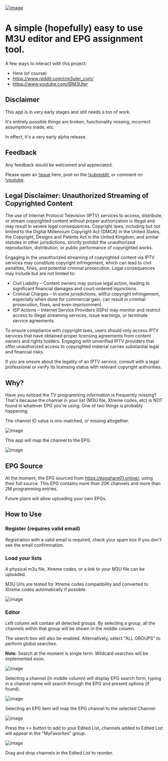 [![image](https://github.com/user-attachments/assets/bde94e84-1db4-49d9-91e6-6939857a96e4)](https://app.m3uter.com/)

# A simple (hopefully) easy to use M3U editor and EPG assignment tool.

A few ways to interact with this project:
- Here (of course)
- https://www.reddit.com/r/m3uter_com/
- https://www.youtube.com/@M3Uter

## Disclaimer

This app is in very early stages and still needs a ton of work.

It's entirely possible things are broken, functionality missing, incorrect assumptions made, etc.  

In effect, it's a very early alpha release.

## Feedback

Any feedback would be welcomed and appreciated.

Please open an [!issue](https://github.com/m3uter/m3uter/issues) here, post on the [!subreddit](https://www.reddit.com/r/m3uter_com/), or comment on [!youtube](https://www.youtube.com/@M3Uter).

## Legal Disclaimer: Unauthorized Streaming of Copyrighted Content

The use of Internet Protocol Television (IPTV) services to access, distribute, or stream copyrighted content without proper authorization is illegal and may result in severe legal consequences. Copyright laws, including but not limited to the Digital Millennium Copyright Act (DMCA) in the United States, the Copyright, Designs and Patents Act in the United Kingdom, and similar statutes in other jurisdictions, strictly prohibit the unauthorized reproduction, distribution, or public performance of copyrighted works.

Engaging in the unauthorized streaming of copyrighted content via IPTV services may constitute copyright infringement, which can lead to civil penalties, fines, and potential criminal prosecution. Legal consequences may include but are not limited to:

- Civil Liability – Content owners may pursue legal action, leading to significant financial damages and court-ordered injunctions.
- Criminal Charges – In some jurisdictions, willful copyright infringement, especially when done for commercial gain, can result in criminal prosecution, fines, and even imprisonment.
- ISP Actions – Internet Service Providers (ISPs) may monitor and restrict access to illegal streaming services, issue warnings, or terminate service agreements.

To ensure compliance with copyright laws, users should only access IPTV services that have obtained proper licensing agreements from content owners and rights holders. Engaging with unverified IPTV providers that offer unauthorized access to copyrighted material carries substantial legal and financial risks.

If you are unsure about the legality of an IPTV service, consult with a legal professional or verify its licensing status with relevant copyright authorities.

## Why?

Have you noticed the TV programming information is frequently missing?  That's because the channel in your list (M3U file, Xtreme codes, etc) is NOT found in whatever EPG you're using.  One of two things is probably happening.

The channel ID value is mis-matched, or missing altogether.

![image](https://github.com/user-attachments/assets/e135a74b-ad79-4bad-9374-c31cda054f64)

This app will map the channel to the EPG.

![image](https://github.com/user-attachments/assets/967e7ea9-69f1-4af9-ab03-08fb854b0519)

## EPG Source

At the moment, the EPG sourced from https://epgshare01.online/, using their full source.  This EPG contains more than 20K channels and more than 2M programming entries.

Future plans will allow uploading your own EPGs.

## How to Use

### Register (requires valid email)

Registration with a valid email is required, check your spam box if you don't see the email confirmnation.

### Load your lists 

A physical m3u file, Xtreme codes, or a link to your M3U file can be uploaded.

M3U Urls are tested for Xtreme codes compatibility and converted to Xtreme codes automatically if possible.

![image](https://github.com/user-attachments/assets/cf130b59-3b08-47a3-a4cf-993ba5f527b4)

### Editor

Left column will contain all detected groups.  By selecting a group, all the channels within that group will be shown in the middle column.

The search box will also be enabled.  Alternatively, select "ALL GROUPS" to perform global searches.

**Note**: Search at the moment is single term.  Wildcard searches will be implemented soon.

![image](https://github.com/user-attachments/assets/53fd886d-a58a-4103-9799-a1bcb32ebddd)

Selecting a channel (in middle column) will display EPG search form, typing in a channel name will search through the EPG and present options (if found).

![image](https://github.com/user-attachments/assets/8da9052f-d9eb-4fe7-82c3-a1038de3aaf3)

Selecting an EPG item will map the EPG channel to the selected Channel:

![image](https://github.com/user-attachments/assets/b1421efc-867c-4528-aa12-4c7d19268f17)

Press the >> button to add to your Edited List, channels added to Edited List will appear in the "MyFavorites" group.

![image](https://github.com/user-attachments/assets/4679fdb1-435c-4b2b-a2ba-0903d58936d1)

Drag and drop channels in the Edited List to reorder.











































